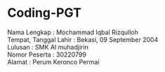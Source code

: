 # Coding-PGT

Nama Lengkap          : Mochammad Iqbal Rizqulloh <br>
Tempat, Tanggal Lahir : Bekasi, 09 September 2004 <br>
Lulusan               : SMK Al muhadjirin <br>
Nomor Peserta         : 30220799 <br>
Alamat                : Perum Keronco Permai
